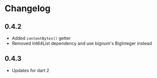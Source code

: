 # Changelog
 
## 0.4.2

* Added `contentBytes()` getter
* Removed Int64List dependency and use bignum's BigInteger instead
 
## 0.4.3 

* Updates for dart 2

